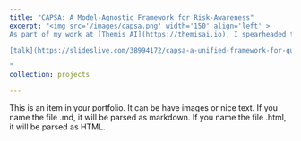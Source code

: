 ```yaml
---
title: "CAPSA: A Model-Agnostic Framework for Risk-Awareness"
excerpt: "<img src='/images/capsa.png' width='150' align='left' >
As part of my work at [Themis AI](https://themisai.io), I spearheaded the development of CAPSA, an open-source toolkit to automatically diagnose risk in ML models, regardless of the architecture or data modality. CAPSA can be used through a one-line addition to any training workflow. By leveraging shared feature backbones and composing risk metrics, we are able to achieve state of the art risk estimation in a more efficient and robust manner. Our paper, on which I am a co-first author, was published at the Robot Learning Workshop at NeurIPS '22.<br/>

[talk](https://slideslive.com/38994172/capsa-a-unified-framework-for-quantifying-risk-in-deep-neural-networks?ref=speaker-117270) | [paper](https://themisai.io/papers/capsa.pdf) | [code](https://github.com/themis-ai/capsa)

"
collection: projects

---
```


This is an item in your portfolio. It can be have images or nice text. If you name the file .md, it will be parsed as markdown. If you name the file .html, it will be parsed as HTML. 
